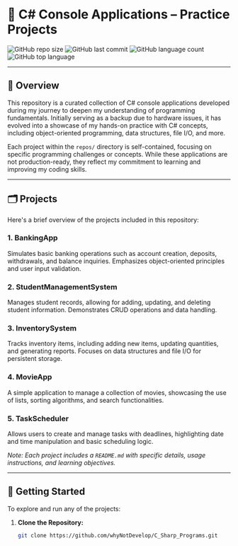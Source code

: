 # 🧰 C# Console Applications – Practice Projects

![GitHub repo size](https://img.shields.io/github/repo-size/whyNotDevelop/C_Sharp_Programs?color=blue)
![GitHub last commit](https://img.shields.io/github/last-commit/whyNotDevelop/C_Sharp_Programs?color=green)
![GitHub language count](https://img.shields.io/github/languages/count/whyNotDevelop/C_Sharp_Programs)
![GitHub top language](https://img.shields.io/github/languages/top/whyNotDevelop/C_Sharp_Programs)

---

## 📌 Overview

This repository is a curated collection of C# console applications developed during my journey to deepen my understanding of programming fundamentals. Initially serving as a backup due to hardware issues, it has evolved into a showcase of my hands-on practice with C# concepts, including object-oriented programming, data structures, file I/O, and more.

Each project within the `repos/` directory is self-contained, focusing on specific programming challenges or concepts. While these applications are not production-ready, they reflect my commitment to learning and improving my coding skills.

---

## 🗂️ Projects

Here's a brief overview of the projects included in this repository:

### 1. **BankingApp**
Simulates basic banking operations such as account creation, deposits, withdrawals, and balance inquiries. Emphasizes object-oriented principles and user input validation.

### 2. **StudentManagementSystem**
Manages student records, allowing for adding, updating, and deleting student information. Demonstrates CRUD operations and data handling.

### 3. **InventorySystem**
Tracks inventory items, including adding new items, updating quantities, and generating reports. Focuses on data structures and file I/O for persistent storage.

### 4. **MovieApp**
A simple application to manage a collection of movies, showcasing the use of lists, sorting algorithms, and search functionalities.

### 5. **TaskScheduler**
Allows users to create and manage tasks with deadlines, highlighting date and time manipulation and basic scheduling logic.

*Note: Each project includes a `README.md` with specific details, usage instructions, and learning objectives.*

---

## 🚀 Getting Started

To explore and run any of the projects:

1. **Clone the Repository:**
   ```bash
   git clone https://github.com/whyNotDevelop/C_Sharp_Programs.git
